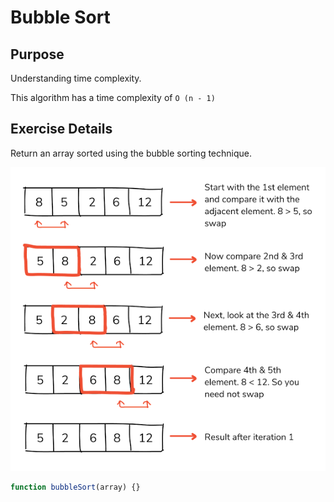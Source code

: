# Bubble Sort

## Purpose
Understanding time complexity.

This algorithm has a time complexity of `O (n - 1)`

## Exercise Details
Return an array sorted using the bubble sorting technique.

![Bubble Sort Steps](./resources/bubble-sort.png)

```js
function bubbleSort(array) {}
```

